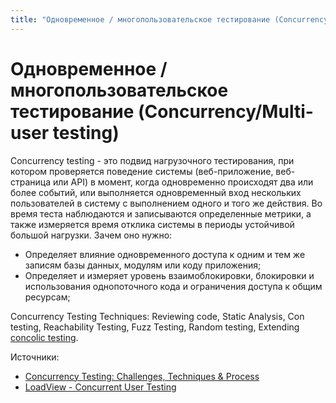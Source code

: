 ```yaml
---
title: "Одновременное / многопользовательское тестирование (Concurrency/Multi-user testing)"
---
```


# Одновременное / многопользовательское тестирование (Concurrency/Multi-user testing)

Concurrency testing - это подвид нагрузочного тестирования, при котором проверяется поведение системы (веб-приложение, веб-страница или API) в момент, когда одновременно происходят два или более событий, или выполняется одновременный вход нескольких пользователей в систему с выполнением одного и того же действия. Во время теста наблюдаются и записываются определенные метрики, а также измеряется время отклика системы в периоды устойчивой большой нагрузки. Зачем оно нужно:

* Определяет влияние одновременного доступа к одним и тем же записям базы данных, модулям или коду приложения;
* Определяет и измеряет уровень взаимоблокировки, блокировки и использования однопоточного кода и ограничения доступа к общим ресурсам;

Concurrency Testing Techniques: Reviewing code, Static Analysis, Con testing, Reachability Testing, Fuzz Testing, Random testing, Extending [concolic testing](https://en.wikipedia.org/wiki/Concolic\_testing).

Источники:

* [Concurrency Testing: Challenges, Techniques & Process](https://www.softwaretestingclass.com/concurrency-testing-challenges-techniques-process/)
* [LoadView - Concurrent User Testing](https://www.loadview-testing.com/concurrent-user-testing/)
